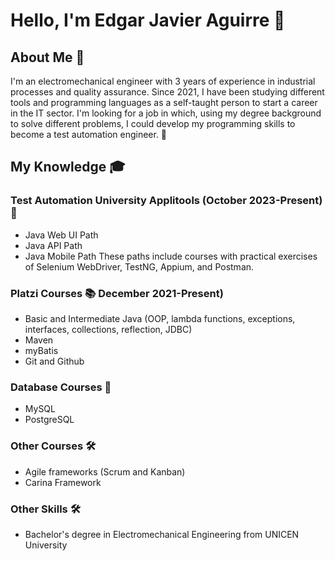 # Hello, I'm Edgar Javier Aguirre 👋

## About Me 📌

I'm an electromechanical engineer with 3 years of experience in industrial processes and quality assurance. Since 2021, I have been studying different tools and programming languages as a self-taught person to start a career in the IT sector. I'm looking for a job in which, using my degree background to solve different problems, I could develop my programming skills to become a test automation engineer. 🚀

## My Knowledge 🎓

### Test Automation University Applitools (October 2023-Present) 🎯
- Java Web UI Path
- Java API Path
- Java Mobile Path
These paths include courses with practical exercises of Selenium WebDriver, TestNG, Appium, and Postman.

### Platzi Courses 📚 December 2021-Present)
- Basic and Intermediate Java (OOP, lambda functions, exceptions, interfaces, collections, reflection, JDBC)
- Maven
- myBatis
- Git and Github

### Database Courses 💾
- MySQL
- PostgreSQL

### Other Courses 🛠️
- Agile frameworks (Scrum and Kanban)
- Carina Framework

### Other Skills 🛠️
- Bachelor's degree in Electromechanical Engineering from UNICEN University
